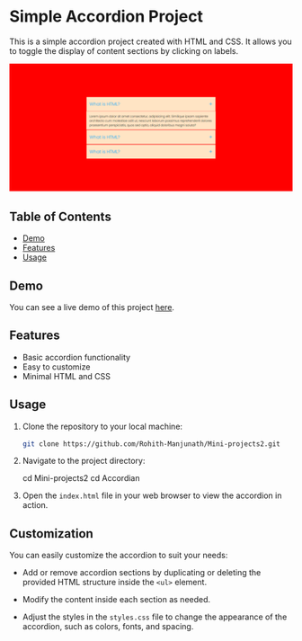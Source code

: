 # Simple Accordion Project

This is a simple accordion project created with HTML and CSS. It allows you to toggle the display of content sections by clicking on labels.

![sample website image1](./assets/images/website.png)


## Table of Contents

- [Demo](#demo)
- [Features](#features)
- [Usage](#usage)


## Demo

You can see a live demo of this project [here](https://prismatic-shortbread-18a1f2.netlify.app/).

## Features

- Basic accordion functionality
- Easy to customize
- Minimal HTML and CSS

## Usage

1. Clone the repository to your local machine:

   ```bash
   git clone https://github.com/Rohith-Manjunath/Mini-projects2.git

2. Navigate to the project directory:

     cd Mini-projects2
     cd Accordian 
   

3. Open the `index.html` file in your web browser to view the accordion in action.

## Customization

You can easily customize the accordion to suit your needs:

- Add or remove accordion sections by duplicating or deleting the provided HTML structure inside the `<ul>` element.

- Modify the content inside each section as needed.

- Adjust the styles in the `styles.css` file to change the appearance of the accordion, such as colors, fonts, and spacing.
